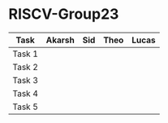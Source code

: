 # RISCV-Group23

| Task       | Akarsh | Sid | Theo | Lucas |
|------------|--------|-----|------|-------|
| Task 1     |        |     |      |       |
| Task 2     |        |     |      |       |
| Task 3     |        |     |      |       |
| Task 4     |        |     |      |       |
| Task 5     |        |     |      |       |
